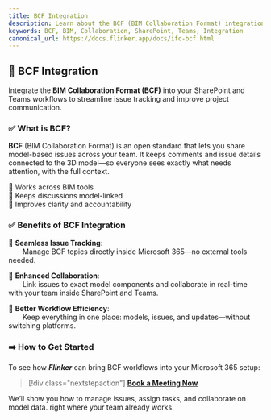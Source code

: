 ```yaml
---
title: BCF Integration
description: Learn about the BCF (BIM Collaboration Format) integration for seamless issue tracking and communication in SharePoint and Teams.
keywords: BCF, BIM, Collaboration, SharePoint, Teams, Integration
canonical_url: https://docs.flinker.app/docs/ifc-bcf.html
---
```


## 📘 BCF Integration

Integrate the **BIM Collaboration Format (BCF)** into your SharePoint and Teams workflows to streamline issue tracking and improve project communication.

### ✅ What is BCF?

**BCF** (BIM Collaboration Format) is an open standard that lets you share model-based issues across your team. It keeps comments and issue details connected to the 3D model—so everyone sees exactly what needs attention, with the full context.

🔹 Works across BIM tools  
🔹 Keeps discussions model-linked  
🔹 Improves clarity and accountability

### ✅ Benefits of BCF Integration

🔹 **Seamless Issue Tracking**:  
&emsp;&emsp;Manage BCF topics directly inside Microsoft 365—no external tools needed.

🔹 **Enhanced Collaboration**:  
&emsp;&emsp;Link issues to exact model components and collaborate in real-time with your team inside SharePoint and Teams.

🔹 **Better Workflow Efficiency**:  
&emsp;&emsp;Keep everything in one place: models, issues, and updates—without switching platforms.

### ➡️ How to Get Started

To see how ***Flinker*** can bring BCF workflows into your Microsoft 365 setup:

> [!div class="nextstepaction"]
>[**Book a Meeting Now**](https://outlook.office365.com/book/SupportConsultingonlinemeeting@flinker.app/)

We’ll show you how to manage issues, assign tasks, and collaborate on model data. right where your team already works.

<br><br><br><br><br><br><br><br><br><br><br><br><br><br><br><br><br><br><br><br><br><br><br><br>
